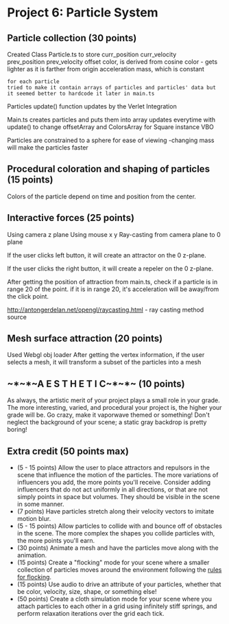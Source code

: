 
# Project 6: Particle System

## Particle collection (30 points)
Created Class Particle.ts to store
    curr_position
    curr_velocity    
    prev_position
    prev_velocity
    offset 
    color, is derived from cosine color - gets lighter as it is farther from origin
    acceleration
    mass, which is constant

    for each particle
    tried to make it contain arrays of particles and particles' data but it seemed better to hardcode it later in main.ts

Particles update() function updates by the Verlet Integration

Main.ts creates particles and puts them into array
updates everytime with update() to change offsetArray and ColorsArray for Square instance VBO

Particles are constrained to a sphere for ease of viewing 
-changing mass will make the particles faster

## Procedural coloration and shaping of particles (15 points)
Colors of the particle depend on time and position from the center.

## Interactive forces (25 points)
Using camera z plane
Using mouse x y 
Ray-casting from camera plane to 0 plane

If the user clicks left button,
it will create an attractor on the 0 z-plane. 

If the user clicks the right button,
it will create a repeler on the 0 z-plane.

After getting the position of attraction from main.ts, check if a particle is in range 20 of the point. if it is in range 20, it's acceleration will be away/from the click point.

http://antongerdelan.net/opengl/raycasting.html - ray casting method source

## Mesh surface attraction (20 points)
Used Webgl obj loader
After getting the vertex information, if the user selects a mesh, it will transform a subset of the particles into a mesh

## \~\*\~\*\~A E S T H E T I C\~\*\~\*\~ (10 points)
As always, the artistic merit of your project plays a small role in your grade. The more interesting, varied, and procedural your project is, the higher your grade will be. Go crazy, make it vaporwave themed or something! Don't neglect the background of your scene; a static gray backdrop is pretty boring!

## Extra credit (50 points max)
* (5 - 15 points) Allow the user to place attractors and repulsors in the scene that influence the motion of the particles. The more variations of influencers you add, the more points you'll receive. Consider adding influencers that do not act uniformly in all directions, or that are not simply points in space but volumes. They should be visible in the scene in some manner.
* (7 points) Have particles stretch along their velocity vectors to imitate motion blur.
* (5 - 15 points) Allow particles to collide with and bounce off of obstacles in the scene. The more complex the shapes you collide particles with, the more points you'll earn.
* (30 points) Animate a mesh and have the particles move along with the animation.
* (15 points) Create a "flocking" mode for your scene where a smaller collection of particles moves around the environment following the [rules for flocking](https://en.wikipedia.org/wiki/Boids).
* (15 points) Use audio to drive an attribute of your particles, whether that be color, velocity, size, shape, or something else!
* (50 points) Create a cloth simulation mode for your scene where you attach particles to each other in a grid using infinitely stiff springs, and perform relaxation iterations over the grid each tick.

